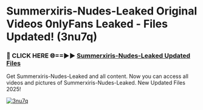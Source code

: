 # Summerxiris-Nudes-Leaked Original Videos 0nlyFans Leaked - Files Updated! (3nu7q)

<h3>🔴 CLICK HERE 🌐==►► <a href="https://tinyurl.com/4mcuefdz" rel="nofollow">Summerxiris-Nudes-Leaked Updated Files</a></h3>

Get Summerxiris-Nudes-Leaked and all content. Now you can access all videos and pictures of Summerxiris-Nudes-Leaked. New Updated Files 2025!

[![3nu7q](https://i.imgur.com/StAQSOY.gif)](https://tinyurl.com/4mcuefdz)
